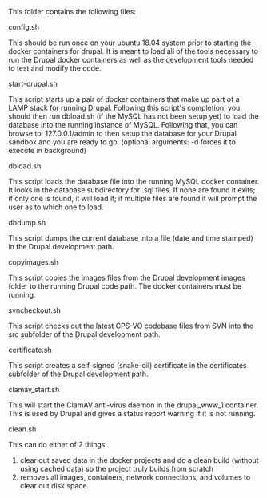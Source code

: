 This folder contains the following files:

config.sh

  This should be run once on your ubuntu 18.04 system prior to starting the docker containers for drupal. It is meant to load all of the tools necessary to run the Drupal docker containers as well as the development tools needed to test and modify the code.

start-drupal.sh

  This script starts up a pair of docker containers that make up part of a LAMP stack for running Drupal. Following this script's completion, you should then run dbload.sh (if the MySQL has not been setup yet) to load the database into the running instance of MySQL. Following that, you can browse to: 127.0.0.1/admin to then setup the database for your Drupal sandbox and you are ready to go. (optional arguments: -d  forces it to execute in background)

dbload.sh

  This script loads the database file into the running MySQL docker container. It looks in the database subdirectory for .sql files. If none are found it exits; if only one is found, it will load it; if multiple files are found it will prompt the user as to which one to load.

dbdump.sh

  This script dumps the current database into a file (date and time stamped) in the Drupal development path.

copyimages.sh

  This script copies the images files from the Drupal development images folder to the running Drupal code path. The docker containers must be running.

svncheckout.sh

  This script checks out the latest CPS-VO codebase files from SVN into the src subfolder of the Drupal development path.

certificate.sh

  This script creates a self-signed (snake-oil) certificate in the certificates subfolder of the Drupal development path.

clamav_start.sh

  This will start the ClamAV anti-virus daemon in the drupal_www_1 container. This is used by Drupal and gives a status report warning if it is not running.

clean.sh

  This can do either of 2 things:
  1) clear out saved data in the docker projects and do a clean build (without using cached data) so the project truly builds from scratch
  2) removes all images, containers, network connections, and volumes to clear out disk space.

